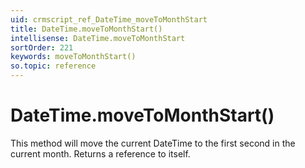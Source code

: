 ```yaml
---
uid: crmscript_ref_DateTime_moveToMonthStart
title: DateTime.moveToMonthStart()
intellisense: DateTime.moveToMonthStart
sortOrder: 221
keywords: moveToMonthStart()
so.topic: reference
---
```


# DateTime.moveToMonthStart()

This method will move the current DateTime to the first second in the current month. Returns a reference to itself.

